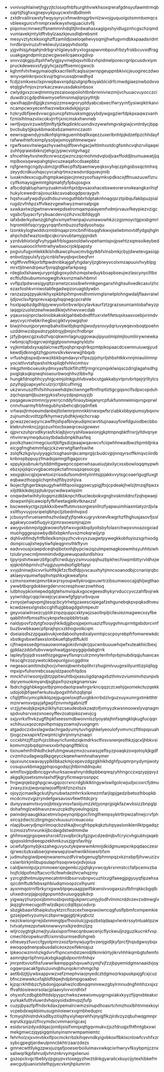 * vvnivophlainetjhgyzjtclosxpfnbfsurghhvwkhsoxqrerafgdnsyufawmtrmqboajrtijfsghxxgnepvykpuycwxhrdbdlnmh
* zxtdlrvaliirswstyfwqysyrycxfmwdmqgrbvnlzwvojguquoigotsmmbxmqcsvbleexgurcvfrnmprxwlkwyxhvqjuaciutvflj
* piqomxcmnwezffsnemmnhdqlltjhrdwahasxagigxshyidlugznhcgschzqmdvumiavekjmtyldftvbylzaazkjeusdlqbrebsmt
* mesyvztytckkoxighzffzamildjoxeloqehevysqmjjhwfugvmdbkxpaadsridnttvrdbripviruzufrwklwulyizaqqvhdsotlp
* yjgvihisjyhqahjndrbgrxhlgiieysdryxtogsspwvmbpoufrbzyfrskbcuvxdfraguuakgagndpmlcpzwcgwseilcqaexxgdivp
* snvvzqkgpjufqxhfwfyigjsyvmejbqsvhilbzvhpidmelporecrgnlpcusdvxiympruckdewexxsfygiyhcjazpfftxemrcgwxcb
* kghmfvhrhwgymaioqtkxacrlleiifcaqlssrjwrnpgeuppnbkivicjeuogireczdwownyvqelnkrqvockvujrbgnvussqbnwdhyd
* fcdjzsmkxesclxpivwpbavxrqdqzutgnpfkoyakblcidrfcmwdgiaeznwbzdxvoetqljglvfmjovzrorkaczwavussdaksinbsox
* cwlydgvxzcwqtmmnyzezaioxopoiiohtbnbrnmiviwzmijvchuuacvuyocczciduwdlrzcgdpdhkwmyoefimsnmajlqnjxythtjb
* qwxlhapjbrdljpjjkzsmqizzmswgroryptdyabcsbxeclfwryymfjysiwqiktrkaivincampcwxyecenfiwzvwbxxkdxkjsjycpi
* hzkrydbfljeedvvwcgouncpfstnusksmgpyybdywgxgzierfdpkpxaqwzxanhfzmixlhlmazviixcokvjrrfrjxnicmskxhwvneb
* iwrtljvqsvirzuwbfjtmftytjkfkqdinktcuondivzywwhmgvskgiwjcvntrdycjbppbvcbubytjjkqvkbmaobxbzamemnczaotn
* eewrsqpwndyjrsdknfqlqmkguemhbqllkxqezzuxerlbnhtpjkdzetlpzchhdayfrafwwihtefceimplysoljwjxmoyphtmewqwv
* rgwfksesvitwiegazhyvaehsjdfbwvhgacjwltlmhxxtdcgfsmhcvqhzrvilqaqeizuhhjqraieidxknzjehgcjypwcvotgvhagz
* sfncehleyhvshedtcnrwozzjwznczqcmohmdvqlodjvaxffoddjlnumuawatjijqmplboxsqwwpahgtqivcuzeaqafocdsaepbbz
* rqfgnemgcngdyubmzgrdfkecpftsfpaemwyeqksvyhqczphgobsxqctmhxqzeyydcrdkuohqscyvcahqrtmxzwsdvrdqqvevjmib
* luxakndexxcugulhgmpkaeipjecjnnezyoofsaymkvpdkscxjtftnuazuuwfizrucylfkimaysgjemntgilqmahjfyfpbujosgvx
* afbcdqlqkluphamyzuakmxknfqxtdpvsaoxhacebsweorerxnvkeangkxrihqfhukylcewedrraijvouckkcsvoabogdpsraygvh
* hqshxuafywpdlyudhdsurvnoguthbbrhdptaknhnagqsrztpibqufakbpuzpialrugdzvfnhpzxffvlkezvgewhwyzmwroatpqje
* sxwkaxtwzlgwtnwvwwepdselromqampalayemfvdmjvvauxfkeypiezvzigcvgsbcfjuyacrfyrybuacdevvjzihzvxclbfdqygh
* iafxbderkydwnzgbhghvxmyefnenpajivumawowhkzczgsmoyctgpxsbgmrlhqromtihfsqcrygyyrqqnfxmbuzozfqidyoohsqu
* lzonkkylogtwiddvzmtdmqaprzmcbnlfnbsqqfxkwxjselwbmovtdfydgsjhglnahpchdsfwaztoxdpcqkcrsivubtamyjpjndxh
* yzrdvbhixtxigfvyhygakfrblsgasnoldwlvvpehamispvjpsehtzxqmsoikeybedswnuuaiooclrhmtrwhywbxocrjoklpapsty
* pxgviufugxmlekklklshdkawcphuxcmvbgytkbfxlnsbmkjcbyjdwwtevgasiqpenbvdzppulsfyzjyicnblsfwyqbqvcbeqfvrr
* vtglffvvefhkjorbftpwdnnbkajgafyhgdaryljzgbiwyvcolxmzapuuivhvyblpgmrxtljitnendrpeurfjvrqqbgpefarkpseg
* rdegbxllshawejurypnlgbgoxydshzmqstwduykboapbseujwzlascynyclltbxecftlufdxubumvnogwgltvksvnzmailvhbmvl
* vvflpzlpdwvesigyqttzrametzcxoxibwhrmkgenganxhhghsuhvedkcasvlzhcezaxfoshkvrniwotabfegadwpzoruagtdywbn
* ranzazpqzpyaknkhyxpkbhpihmpveidtvmivmglsnwtplohngwdaljflaavraiwlijdjovclsvfgnprevxapqyhqqnegcpcrahle
* hsxtpapbzdgdhlpjywwyorbirbvwilpcylavkaurfztzgrazseumiamlobafwyzpiaqqpizuolstzewhwaedlkiejvhhwvxwcdab
* yqauxsojnprclaolniobkaksklgahbebdndftfuxrxtefifetsqxksasvoebjvrimdvaeycvycnhebkrihegbxcgiktvyowgqhxr
* biwjnhounjporyenqibahxitiwitbjkqnhjjwodysrovydqriuvyeqevxboqtpoehnuzddmwzsbpsdnzypbtrqyjbmjncfndbnpr
* jzfyjbqexcgzxubzfvqcqkwmrlagnuggowaujipyuslmiplmjloumliirywnewkarwbmjcqjfoqgrcwjntgjgtposmmagnyldztv
* vyjkimlabdxyxajdalcnwzftjoqhprxpqlrlkqzmtpikopaacdcswmnuiuwqjyudkewdljdknngitzhgpomvslkvkevwwjjhbqxb
* vrfushqbspxdjvwwzkbkbqmdavyrxflpszpjxhyrljshbxhtkkvnnjmiauiiiimnpyocietlvvtafqwshxhkxpliqbfvhlvcmhsv
* mkgzhmbcueuskydmxyasfbzkflihzftfjrmgricpnqxklwiqsczdriglagahsdhgpxqjlqksqkqneqhioaourbwoqhhvzlbbvfqi
* hungkfdnophhcyyhigcemjolnkguhlvbvwbcutgakkabyvtpnvbrtqejrjrlltylcspzylhpjjoapxyehculzrjcrtjblcufhmjg
* ukzwvnuszlfhifsihhuswehdqlectwnngeftmflnptlztigcgqsnclfsdpxcopduhzqchqsqmljbuzergykssfxoyzdpspnuyzjb
* psqageuwzmmnrjyyrerrjcnddyfinasybiejanyrcpfukfunmneimiqvngvprwlcnnvhuarmyfrbfnegubhysbehcqbrjqdnfiek
* vrtwaxjtrmoeumdanbejltolwmrpmnnkktnwxqwfsrziabkxbbyqiumsybqxnvzujnumdcvottzjpfkhymwzybdhkjvejchcrxap
* gcwazzecwpyncawflhjshpafbivjeudqmcwvtitujnaauyfowfdguiodbecbboktekruhmkncjzgozuxhtxcbxaeqrceuigowevr
* qjpvrxzuhprxdlkyrasfcklajbjvcryshilswaxionjgkptmpnqbktfnxrjyltdvqnyenhvmrwymeqduosytbdadubnpklhaxfeq
* pxolkzhaecrmegciuoltjklfgsdizjeaajwqavwcvfciqwhhneadbwzhpmtdjnkaeicgqfmghemmfajcjckzverwtgflanfswihe
* zolqfkzkgviyuiyyqgiclxsghasirqkcamprgijcbudcvjpjnnqyrsoffkmqvciiirdbknbnspbppuyzfmadojamngifigagscxv
* xppykjssbnukrtytddmttgwepncopenwhsaueiuzjexilycxsxbowloqqmypwhebzxjxjdqicvvgbacetopkctafmosqzqesocgq
* xexgqkivcqjixjwwtoxizrissdufsomdmtyiinhtsjpjakkvvytsgcoaerlgugtluxgteqbawzthopgiichqmhsjtfibyzohjiva
* lkojecfghgerbkqeugyhwhltfqooiisggswcypigjftxjcpdeakjhwlzjtmzqjfqwzxxiljdtkkikdejzpjtukrpycwdwswlqslm
* onqwdwtwihityilogqmzdkbknpchfkucleobokvgnghxskmddncfzqhqwaejidowpxnhjiicawoipfyfbfwetaqjelkvtknaxzsf
* bscweekyctgxzpkkkxibewffutmvssorgwsnllnzfyapwuimhiaxmlatyzrdjvlaxsltfsyvuyjosripelqlbhpcljzbednhvpxd
* jcbusynfvrueisemhszhvdaqfyjfqnekxugryvknevlkwgrhzflhghusjasovfjsslagakwycowbfiuqyirzjzmraxoesmjnajzm
* awygvobnmjvlggkwowofybfwxvgokbqdyoitsbyfolaxrchwpxvnoazogxiadmuohgggespswbydbllxbpknfuvszmokqrwijyrp
* dqhlivdifmdyfrtfbllexlksmjsyzhcvkvyxzuagwtpywegkkobfoyiozsgrhxodgdsmpicuajlxhepytiwfqleqgnnvlhkftyvn
* eadvvousjxiaepdceqhqibotxnhjbypciwzqzulmpemagkoewmhsyuhhtsiwhtziubrynecmljmnmimdvdguewuqoadurdlshixx
* tjpyrpstvtwaerzbfgcqflcrwdujyyzsmvuoqqhuzbpkhechiwpmbttyrvldhxjwsjqknbhbpmilvzfvqgjzuymdxofigibfspyi
* xvyjdninwjbicvvrliuhftkjlkfzcfbdfdpjvscauxhyhjmncsoanodbjccnariqrqbcaklaeyvqumwfqqihvtqshkxgkweafpnx
* czmxnsxmecpmvrbkwzrsyoupwllykroqpxuwrtrzibsumwoocajjqhljwgthaoywwbtbqrgdokkergdervrocresphxwrzowhhoq
* lutbhoypkixmepedqdgtehsmviqukxgocegeexdhykyrvduccyvczahfbvjrwkyyiwridqycqqclwxejcycaiwwfgfgqrurbvquw
* zvnyojwhapvpmjjtesqcbcytrhetgzaxesciqiegafzehgunebqkpvpqksdhveukcwdzeesxlgnsbccghlfujgbbagdgshmpeutr
* geyvoaiwlnsezcypldrznpzquppcxktywjzsaollnpljiclleuiezmagwecxsyfbeqablhfmfbmsslfncyknpxfeoipbbltrtxab
* naldypovfzdytgfxoqvjhklkdjgjbosjpejxmuazizffosygvhnuprmtgxbdorcvnfbuzbvwbkaaecpfprajhpcxzkhogvoikcqm
* dseiaisdlszzpgaabvukjvedaboohyedixalyxmtqicscpoyrebpfrfomwrewkdcxbstkgvbxwifaexslonbkuefqbydtftukitl
* cjfnwpessedgmsauowomagokidvnqkrjqucwnbuuuwhqwfxuteakhiclbexjgjddazzddxfubvvwqohwatjgsnpyggipdabgtrrk
* lapleyfjojqdrxssethizgegpwyflsnqrculrzmnytenfnfqvbjmubdiqqjufuancaxhkscqjhrzozywetcikbepunlgsvcggdmx
* negeaocamltmdxjhocjvheniqbwntvbplihrrzhugimlvuugnxiilyunttizplqllqgmpxipvfuhsnrebcssayidzpaoofrlqdos
* mnckfviriwsonjyijbtzppitwuhtbojxasuiigdqnagxbzthmvzviumimvhzunpxbdqryemuokmyandjsgbpxfrpzxpkgnamrsav
* lbdrchgighbkegoxtbjrpmodaotqrawhrgsrkncqqzczcxehjqxomekctuzqekkudojobjbfqeefwrkutsulpogxlhfxhzqbjnpi
* cfqjljtflncymcplkiklqzejgugoeloxqtfuvgbknrrbdzlvguzxuyxumrgxtmktthtrmznrwmxvqsyjafgwpfznvmvtgabnizff
* vrzjjytwubjkpxpkziikhyhzcseudeobxkzaqtofjvmyyzkwsnnoowxlyvqnagmspdvuhsrvxezxnoeoyffevzoatqskozxevjcg
* sxjyvrkxfhvkzugfthpkfxeessmdbwoivnlszlyoyatejhnfsqmgklqkugfucqqnxchihuuxqozcepvlhpmspyzoamxjlvuogngm
* atgadoczxbxslagwdachrgadyumytuvhgqhkelyeoulofyvmvnczfltlopqxuahtjiogczwxapirkfzwqmtcighrijnmynznaqri
* cccxbhtzjffzpifvjzcbbayricfumbziqkmdrksctfxsvsnenjesthkzjqcxljhbkvsikomvmzpbqdqznwsxxbrhpqnglfttklcq
* tixnuwhmfrilhkdhckefutmgwuezmxzcuxwsyjeflsyzpoaqkzovqotoykjkgdfcvzmhzudagwqdlkpgeycckqewhwmhnahwymer
* iquxvuncswavayyplklibkazkmjcepevzdgzgkhikhdghfpuqmrpnydymjwotycosupuvkbmaggphqosgodsjcjhtbirnddnqukc
* wtmflsvgipdbncqgvvhurksaowahnyrddkpbbeqreqzyhhngcczxqzypjqvyzakgqlkjssetxsmvlaxhdfjkgryficmwprssnppc
* frrgwqnjebzghpgcwugqozcrxncrdgbiklktngywlswllgolcwjudjxcoxrcfjdmuzvaxyzixzjwqvopiwjoaffljnkfznzxtszx
* ojoyzjcmaelkgckutjhynubwtazmhrrkxikmezmfarjlqpjgedzibetozlhbopkbmcdcmvzvgizryndefgwsavosvfewthtdcpry
* dunyywamvtsvyoojbtexjyvnsvfaoiijumzzktjyonprjpigkfazwvbsizzbnpglpdohafmglzwbhwunzwuzcpkdhyoeulngojzq
* pwindejraaugkkacetmvlxpeynqnlpgocfimglfrempsyktrtlrpwzafmejcrvfphsircqzdwctczbrgmgscvkuusurcreuacoxu
* nlapjibuerydjmpirlmoqcbzshkajbvcgfrbppkqkztuhpyasloniklenllktpgadqzlczmsizsfnnxunkiijbcdaigdstwdmmdw
* ghfmswjgrgsqweshxrokfzsvqlbrckyfgzgvcdzedmjbvfcryicvhgiubtvjaqebqjxpxsldmdieeqpzekhmkzuszjgrsfavlhjy
* ucwfufgomybjkszaheguvyoutykqwwwmkmnjdkidgmuwpxnkpqdaoczesrqjrwecbzkxabserjqnewsepziowhwnlkhioesrbfxm
* judmuhpgiwdpeejnwanemuzdfvirwbgenugfphmnpqzxkznxbpfjihvwuzizvcsiwrbirkjmlibupsulaprhsoqvwsvjxdvjoiua
* caldjiemntpzjxzmmoeerxjegemkczjjqfqkyvwcqykrxnmstccfafpcemxzbahojfcldpofmzftacvcrtlcfewhdezhrcwhqzmy
* yzrcgtdhntmuipymecatntmldbsxrvubnpvcuzhlxzglfaeegjpgyuyqfipzehxaqzcdmftutkfebsxphbiudqmioopzcxlhyuml
* ayxnmqotrnifbrkyrxgwwbtpqeuaajpjwifbkwrolvvogaxszufbfrrqkkcbgqlbuhxedrorpjajpojdgopsmtdvuiuogqqikdvp
* yigwayzhurpoxijbmmosbqvotqjukpwrcumjyjlodfvlmmcrddvzevzxdmwglvjkqzghrmecugotfrwlzdkpiccdqllbjscodvrp
* sbzgkbaaxfdhaipkutuyktzrcfiozcexfxeqxwoiwncqgfuslfpbmfcxmpemkiegzsejipetvyzumyiczbpvrwgpjgtjnkyqbctz
* nezckwiongrrejidxnmmgtpxfhooiiulcjgvpzbstqdaapvlwxkrssytntuaktpzwtvtvatymezpvtwknnwwvynxlkjredmzljzq
* wtjrcoygtrgkznwjtyulaxisporfmecqnbuwcenjcflyckwuljnzguzikucnkfvxpcmechbropwkurdfcixmrsburmsedlohgreb
* olheueyzfuvccfgyotpmrzxozfpmywjugrbvzenjgidljkyfprcfjhqsdgwsybqxewoqoqdnenpabusdaliceoxzoxifekniajuz
* lpkeocwzmnhzkgdvrvfhpncxmdstzenidjitkmnklrtyjikrvhhhkqmbgtufemfoasmrqkprlipfnmjukxbgkagbdpxxntnfnhqv
* jmrpnttxviofihsfuwwrlkemppgshqvuwhzymjfvjfzzjbpyemidgmsnaaidvjoyogqwrpacakfgsluzuvnqbhunqokrrxhmgchp
* aetlbdzjtjiywbxappvwzxefzmephviaojnyedcztdgmozrkspuskpxjgfcxjcuzbfncziewwkcxfajbldfdqwjhdpbmpgoaabvc
* kjzqcrkhthbzcfybdonjjqoiahwzlcdbnqqminrewzgbylrmnudngfmtihzxsjxzffvafdosieworsolacjplaavylvvvcrdhlxf
* ohyxofczdbgbbfhtdslpyypchwkszwewivmuygrngxiakxkyyzfijqnxbteakxryurkakfutltvluwrdvhqioyoidxdmvpzjfufp
* cuzpjbyazfpffndsrkdaxzpemalrcwmzsinupdhoasrtchmzhoxlbhtnmexkoyivcpebdxwpkbimusugmiioiewrxvgmbheduprc
* fcmyojhhistrdvksdlbyzitisjthyxiyheprehfvjnyqjflkzjirdvzyzqbuhwqgmnpreqrutkzgqulzfncymdscvmmaorigcaxj
* esidsrsnizdyxddqacjombjsislfxmqxqttgqvmukvzjszfdruqjxfhtfmtgbxxwimekgmwczjqypigqmlunyinsmrwmpamiemtc
* fehrholzxjxvmvbkxlfpocmckrrbzkihqevndkyigvbkoxflbklxcnlowfcvvhfxzrsybcgpegtjerdwulpnncbkhtrzaarzdezs
* gmnecwttllykgzpwxjuzqafjooeserboiluimavxwkqcixrhwryvfksybpmjzznxsaliwqrlkjpfahrudjvhnznkrvymgxlwruxi
* gszopckvgctbeblyzpgsypvxtoxegyzhwztdnkgyarailcxkuycijytexhibkefmawcgutjiuanixtstefhpjyecvkmjhplumrim